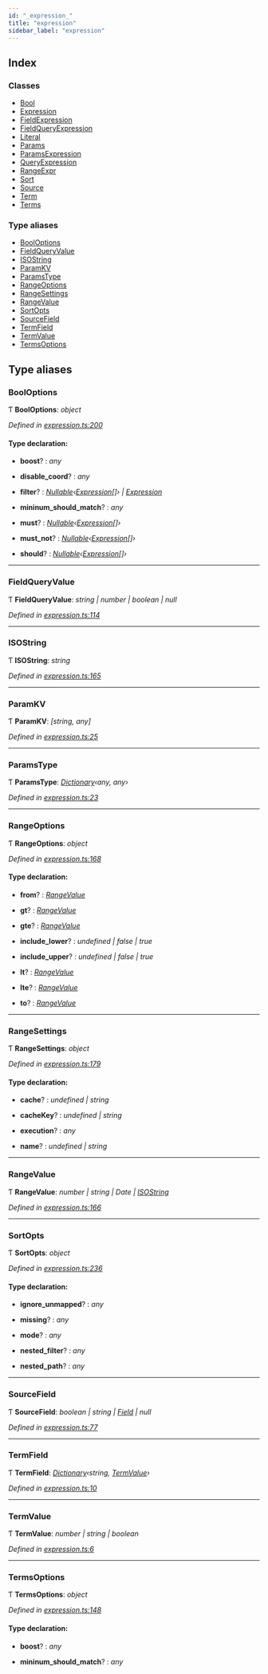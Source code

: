 ```yaml
---
id: "_expression_"
title: "expression"
sidebar_label: "expression"
---
```


## Index

### Classes

* [Bool](../classes/_expression_.bool.md)
* [Expression](../classes/_expression_.expression.md)
* [FieldExpression](../classes/_expression_.fieldexpression.md)
* [FieldQueryExpression](../classes/_expression_.fieldqueryexpression.md)
* [Literal](../classes/_expression_.literal.md)
* [Params](../classes/_expression_.params.md)
* [ParamsExpression](../classes/_expression_.paramsexpression.md)
* [QueryExpression](../classes/_expression_.queryexpression.md)
* [RangeExpr](../classes/_expression_.rangeexpr.md)
* [Sort](../classes/_expression_.sort.md)
* [Source](../classes/_expression_.source.md)
* [Term](../classes/_expression_.term.md)
* [Terms](../classes/_expression_.terms.md)

### Type aliases

* [BoolOptions](_expression_.md#booloptions)
* [FieldQueryValue](_expression_.md#fieldqueryvalue)
* [ISOString](_expression_.md#isostring)
* [ParamKV](_expression_.md#paramkv)
* [ParamsType](_expression_.md#paramstype)
* [RangeOptions](_expression_.md#rangeoptions)
* [RangeSettings](_expression_.md#rangesettings)
* [RangeValue](_expression_.md#rangevalue)
* [SortOpts](_expression_.md#sortopts)
* [SourceField](_expression_.md#sourcefield)
* [TermField](_expression_.md#termfield)
* [TermValue](_expression_.md#termvalue)
* [TermsOptions](_expression_.md#termsoptions)

## Type aliases

###  BoolOptions

Ƭ **BoolOptions**: *object*

*Defined in [expression.ts:200](https://github.com/kindritskyiMax/elasticmagic-js/blob/34d4703/src/expression.ts#L200)*

#### Type declaration:

* **boost**? : *any*

* **disable_coord**? : *any*

* **filter**? : *[Nullable](_types_.md#nullable)‹[Expression](../classes/_expression_.expression.md)[]› | [Expression](../classes/_expression_.expression.md)*

* **mininum_should_match**? : *any*

* **must**? : *[Nullable](_types_.md#nullable)‹[Expression](../classes/_expression_.expression.md)[]›*

* **must_not**? : *[Nullable](_types_.md#nullable)‹[Expression](../classes/_expression_.expression.md)[]›*

* **should**? : *[Nullable](_types_.md#nullable)‹[Expression](../classes/_expression_.expression.md)[]›*

___

###  FieldQueryValue

Ƭ **FieldQueryValue**: *string | number | boolean | null*

*Defined in [expression.ts:114](https://github.com/kindritskyiMax/elasticmagic-js/blob/34d4703/src/expression.ts#L114)*

___

###  ISOString

Ƭ **ISOString**: *string*

*Defined in [expression.ts:165](https://github.com/kindritskyiMax/elasticmagic-js/blob/34d4703/src/expression.ts#L165)*

___

###  ParamKV

Ƭ **ParamKV**: *[string, any]*

*Defined in [expression.ts:25](https://github.com/kindritskyiMax/elasticmagic-js/blob/34d4703/src/expression.ts#L25)*

___

###  ParamsType

Ƭ **ParamsType**: *[Dictionary](_types_.md#dictionary)‹any, any›*

*Defined in [expression.ts:23](https://github.com/kindritskyiMax/elasticmagic-js/blob/34d4703/src/expression.ts#L23)*

___

###  RangeOptions

Ƭ **RangeOptions**: *object*

*Defined in [expression.ts:168](https://github.com/kindritskyiMax/elasticmagic-js/blob/34d4703/src/expression.ts#L168)*

#### Type declaration:

* **from**? : *[RangeValue](_expression_.md#rangevalue)*

* **gt**? : *[RangeValue](_expression_.md#rangevalue)*

* **gte**? : *[RangeValue](_expression_.md#rangevalue)*

* **include_lower**? : *undefined | false | true*

* **include_upper**? : *undefined | false | true*

* **lt**? : *[RangeValue](_expression_.md#rangevalue)*

* **lte**? : *[RangeValue](_expression_.md#rangevalue)*

* **to**? : *[RangeValue](_expression_.md#rangevalue)*

___

###  RangeSettings

Ƭ **RangeSettings**: *object*

*Defined in [expression.ts:179](https://github.com/kindritskyiMax/elasticmagic-js/blob/34d4703/src/expression.ts#L179)*

#### Type declaration:

* **cache**? : *undefined | string*

* **cacheKey**? : *undefined | string*

* **execution**? : *any*

* **name**? : *undefined | string*

___

###  RangeValue

Ƭ **RangeValue**: *number | string | Date | [ISOString](_expression_.md#isostring)*

*Defined in [expression.ts:166](https://github.com/kindritskyiMax/elasticmagic-js/blob/34d4703/src/expression.ts#L166)*

___

###  SortOpts

Ƭ **SortOpts**: *object*

*Defined in [expression.ts:236](https://github.com/kindritskyiMax/elasticmagic-js/blob/34d4703/src/expression.ts#L236)*

#### Type declaration:

* **ignore_unmapped**? : *any*

* **missing**? : *any*

* **mode**? : *any*

* **nested_filter**? : *any*

* **nested_path**? : *any*

___

###  SourceField

Ƭ **SourceField**: *boolean | string | [Field](../classes/_document_.field.md) | null*

*Defined in [expression.ts:77](https://github.com/kindritskyiMax/elasticmagic-js/blob/34d4703/src/expression.ts#L77)*

___

###  TermField

Ƭ **TermField**: *[Dictionary](_types_.md#dictionary)‹string, [TermValue](_expression_.md#termvalue)›*

*Defined in [expression.ts:10](https://github.com/kindritskyiMax/elasticmagic-js/blob/34d4703/src/expression.ts#L10)*

___

###  TermValue

Ƭ **TermValue**: *number | string | boolean*

*Defined in [expression.ts:6](https://github.com/kindritskyiMax/elasticmagic-js/blob/34d4703/src/expression.ts#L6)*

___

###  TermsOptions

Ƭ **TermsOptions**: *object*

*Defined in [expression.ts:148](https://github.com/kindritskyiMax/elasticmagic-js/blob/34d4703/src/expression.ts#L148)*

#### Type declaration:

* **boost**? : *any*

* **mininum_should_match**? : *any*
